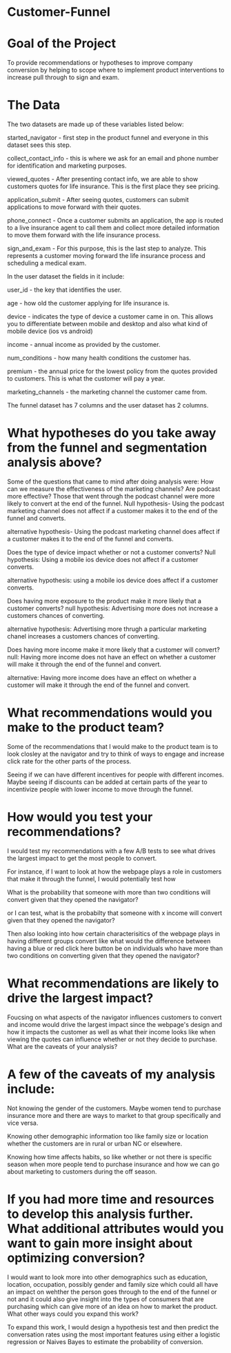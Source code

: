 # Customer-Funnel



# Goal of the Project

To provide recommendations or hypotheses to improve company conversion by helping to scope where to implement product interventions to increase pull through to sign and exam.


# The Data 

The two datasets are made up of these variables listed below:

started_navigator - first step in the product funnel and everyone in this dataset sees this step.

collect_contact_info - this is where we ask for an email and phone number for identification and marketing purposes.

viewed_quotes - After presenting contact info, we are able to show customers quotes for life insurance. This is the first place they see pricing.

application_submit - After seeing quotes, customers can submit applications to move forward with their quotes.

phone_connect - Once a customer submits an application, the app is routed to a live insurance agent to call them and collect more detailed information to move them forward with the life insurance process.

sign_and_exam - For this purpose, this is the last step to analyze. This represents a customer moving forward the life insurance process and scheduling a medical exam.

In the user dataset the fields in it include:

user_id - the key that identifies the user.

age - how old the customer applying for life insurance is.

device - indicates the type of device a customer came in on. This allows you to differentiate between mobile and desktop and also what kind of mobile device (ios vs android)

income - annual income as provided by the customer.

num_conditions - how many health conditions the customer has.

premium - the annual price for the lowest policy from the quotes provided to customers. This is what the customer will pay a year.

marketing_channels - the marketing channel the customer came from.

The funnel dataset has 7 columns and the user dataset has 2 columns.



# What hypotheses do you take away from the funnel and segmentation analysis above?

Some of the questions that came to mind after doing analysis were:
How can we measure the effectiveness of the marketing channels? Are podcast more effective? Those that went through the podcast channel were more likely to convert at the end of the funnel.
Null hypothesis- Using the podcast marketing channel does not affect if a customer makes it to the end of the funnel and converts.

alternative hypothesis- Using the podcast marketing channel does affect if a customer makes it to the end of the funnel and converts.

Does the type of device impact whether or not a customer converts?
Null hypothesis: Using a mobile ios device does not affect if a customer converts.

alternative hypothesis: using a mobile ios device does affect if a customer converts.

Does having more exposure to the product make it more likely that a customer converts?
null hypothesis: Advertising more does not increase a customers chances of converting.

alternative hypothesis: Advertising more thrugh a particular marketing chanel increases a customers chances of converting.

Does having more income make it more likely that a customer will convert?
null: Having more income does not have an effect on whether a customer will make it through the end of the funnel and convert.

alternative: Having more income does have an effect on whether a customer will make it through the end of the funnel and convert.

# What recommendations would you make to the product team?

Some of the recommendations that I would make to the product team is to look closley at the navigator and try to think of ways to engage and increase click rate for the other parts of the process.

Seeing if we can have different incentives for people with different incomes. Maybe seeing if discounts can be added at certain parts of the year to incentivize people with lower income to move through the funnel.

# How would you test your recommendations?

I would test my recommendations with a few A/B tests to see what drives the largest impact to get the most people to convert.

For instance, if I want to look at how the webpage plays a role in customers that make it through the funnel, I would potentially test how

What is the probability that someone with more than two conditions will convert given that they opened the navigator?

or I can test, what is the probabilty that someone with x income will convert given that they opened the navigator?

Then also looking into how certain characterisitics of the webpage plays in having different groups convert like what would the difference between having a blue or red click here button be on individuals who have more than two conditions on converting given that they opened the navigator?

# What recommendations are likely to drive the largest impact?

Foucsing on what aspects of the navigator influences customers to convert and income would drive the largest impact since the webpage's design and how it impacts the customer as well as what their income looks like when viewing the quotes can influence whether or not they decide to purchase.
What are the caveats of your analysis?

# A few of the caveats of my analysis include:

Not knowing the gender of the customers. Maybe women tend to purchase insurance more and there are ways to market to that group specifically and vice versa.

Knowing other demographic information too like family size or location whether the customers are in rural or urban NC or elsewhere.

Knowing how time affects habits, so like whether or not there is specific season when more people tend to purchase insurance and how we can go about marketing to customers during the off season.

# If you had more time and resources to develop this analysis further. What additional attributes would you want to gain more insight about optimizing conversion?

I would want to look more into other demographics such as education, location, occupation, possibly gender and family size which could all have an impact on wehther the person goes through to the end of the funnel or not and it could also give insight into the types of consumers that are purchasing which can give more of an idea on how to market the product.
What other ways could you expand this work?

To expand this work, I would design a hypothesis test and then predict the conversation rates using the most important features using either a logistic regression or Naives Bayes to estimate the probability of conversion.
